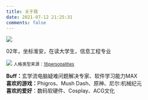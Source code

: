```yaml
---
title: 关于我
date: 2021-07-12 21:25:31
comments: false
---
```

<img src="https://cdn.jsdelivr.net/npm/qxazusa-blog/me.png" align="middle"/>
<p>02年，坐标淮安，在读大学生，信息工程专业</p>
<p><img src="https://cdn.jsdelivr.net/npm/qxazusa-blog/2021-08-04_100527.webp" />
<small>人格类型来源：<a href="https://www.16personalities.com/">16personalities</a></small></p>
<b>Buff：</b>玄学流电脑疑难问题解决专家、软件学习能力MAX<br>
<b>喜欢的游戏：</b>Phigros、Mush Dash、原神、尼尔:机械纪元<br>
<b>喜欢的爱好</b>：数码软硬件、Cosplay、ACG文化
